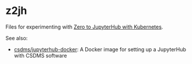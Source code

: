 # z2jh

Files for experimenting with [Zero to JupyterHub with Kubernetes](https://z2jh.jupyter.org/en/stable/index.html).

See also:

* [csdms/jupyterhub-docker](https://github.com/csdms/jupyterhub-docker): A Docker image for setting up a JupyterHub with CSDMS software
